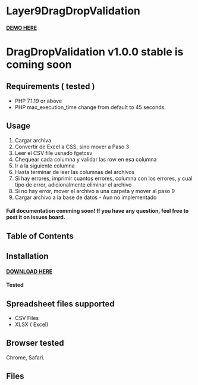 # Layer9DragDropValidation

#### [DEMO HERE](----)

# DragDropValidation v1.0.0 stable is coming soon

## Requirements ( tested )
* PHP 7.1.19 or above
* PHP max_execution_time change from default to 45 seconds.


## Usage
1. Cargar archiva
2. Convertir de Excel a CSS, sino mover a Paso 3
3. Leer el CSV file usnado fgetcsv
4. Chequear cada columna y validar las row en esa columna
5. Ir a la siguiente columna
6. Hasta terminar de leer las columnas del archivos
7. Si hay errores, imprimir cuantos errores, columna con los errores, y cual tipo de error, adicionalmente eliminar el archivo
8. Si no hay error, mover el archivo a una carpeta y mover al paso 9
9. Cargar archivo a la base de datos - Aun no implementado

#### Full documentation comming soon! If you have any question, feel free to post it on issues board.

## Table of Contents


## Installation

#### [DOWNLOAD HERE](https://github.com/yanwsh/videojs-panorama/releases)


#### Tested



## Spreadsheet files supported
* CSV Files
* XLSX ( Excel)


## Browser tested
Chrome, Safari.

## Files



[videojs]: http://videojs.com/
